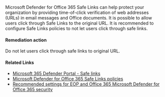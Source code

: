 Microsoft Defender for Office 365 Safe Links can help protect your organization by providing time-of-click verification of  web addresses (URLs) in email messages and Office documents. It is possible to allow users click through Safe Links to the original URL. It is recommended to configure Safe Links policies to not let users click through safe links. 

#### Remediation action
Do not let users click through safe links to original URL.

#### Related Links

* [Microsoft 365 Defender Portal - Safe links](https://security.microsoft.com/safelinksv2) 
* [Microsoft Defender for Office 365 Safe Links policies](https://aka.ms/orca-atpp-docs-11) 
* [Recommended settings for EOP and Office 365 Microsoft Defender for Office 365 security](https://aka.ms/orca-atpp-docs-8)
